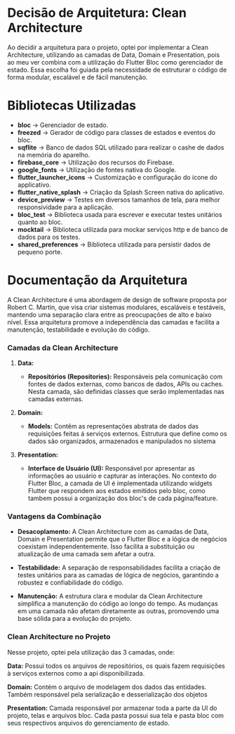 # Decisão de Arquitetura: Clean Architecture

Ao decidir a arquitetura para o projeto, optei por implementar a Clean Architecture, utilizando as camadas de Data, Domain e Presentation, pois ao meu ver combina com a utilização do Flutter Bloc como gerenciador de estado. Essa escolha foi guiada pela necessidade de estruturar o código de forma modular, escalável e de fácil manutenção.


# Bibliotecas Utilizadas

- **bloc** -> Gerenciador de estado.
- **freezed** -> Gerador de código para classes de estados e eventos do bloc.
- **sqflite** -> Banco de dados SQL utilizado para realizar o cashe de dados na memória do aparelho.
- **firebase_core** -> Utilização dos recursos do Firebase.
- **google_fonts** -> Utilização de fontes nativa do Google.
- **flutter_launcher_icons** -> Customização e configuração do ícone do applicativo.
- **flutter_native_splash** -> Criação da Splash Screen nativa do aplicativo.
- **device_preview** -> Testes em diversos tamanhos de tela, para melhor responsividade para a aplicação.
- **bloc_test** -> Biblioteca usada para escrever e executar testes unitários quanto ao bloc.
- **mocktail** -> Biblioteca utilizada para mockar serviços http e de banco de dados para os testes.
- **shared_preferences** -> Biblioteca utilizada para persistir dados de pequeno porte.


# Documentação da Arquitetura
A Clean Architecture é uma abordagem de design de software proposta por Robert C. Martin, que visa criar sistemas modulares, escaláveis e testáveis, mantendo uma separação clara entre as preocupações de alto e baixo nível. Essa arquitetura promove a independência das camadas e facilita a manutenção, testabilidade e evolução do código.


### Camadas da Clean Architecture

1. **Data:**
   - **Repositórios (Repositories):** Responsáveis pela comunicação com fontes de dados externas, como bancos de dados, APIs ou caches. Nesta camada, são definidas classes que serão implementadas nas camadas externas.

2. **Domain:**
   - **Models:** Contêm as representações abstrata de dados das requisições feitas á serviços externos. Estrutura que define como os dados são organizados, armazenados e manipulados no sistema

3. **Presentation:**
   - **Interface de Usuário (UI):** Responsável por apresentar as informações ao usuário e capturar as interações. No contexto do Flutter Bloc, a camada de UI é implementada utilizando widgets Flutter que respondem aos estados emitidos pelo bloc, como tambem possui a organização dos bloc's de cada página/feature.


### Vantagens da Combinação

- **Desacoplamento:** A Clean Architecture com as camadas de Data, Domain e Presentation permite que o Flutter Bloc e a lógica de negócios coexistam independentemente. Isso facilita a substituição ou atualização de uma camada sem afetar a outra.

- **Testabilidade:** A separação de responsabilidades facilita a criação de testes unitários para as camadas de lógica de negócios, garantindo a robustez e confiabilidade do código.

- **Manutenção:** A estrutura clara e modular da Clean Architecture simplifica a manutenção do código ao longo do tempo. As mudanças em uma camada não afetam diretamente as outras, promovendo uma base sólida para a evolução do projeto.


### Clean Architecture no Projeto

Nesse projeto, optei pela utilização das 3 camadas, onde:

**Data:** Possui todos os arquivos de repositórios, os quais fazem requisições à serviços externos como a api disponibilizada.

**Domain:** Contém o arquivo de modelagem dos dados das entidades. Também responsável pela serialização e desserialização dos objetos

**Presentation:** Camada responsável por armazenar toda a parte da UI do projeto, telas e arquivos bloc. Cada pasta possui sua tela e pasta bloc com seus respectivos arquivos do gerenciamento de estado. 
